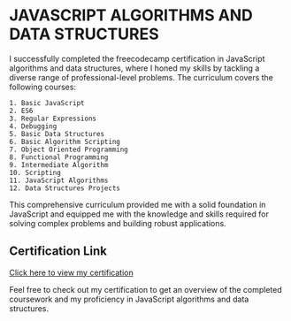# JAVASCRIPT ALGORITHMS AND DATA STRUCTURES
I successfully completed the freecodecamp certification in JavaScript algorithms and data structures, where I honed my skills by tackling a diverse range of professional-level problems. The curriculum covers the following courses:

```````
1. Basic JavaScript
2. ES6
3. Regular Expressions
4. Debugging
5. Basic Data Structures
6. Basic Algorithm Scripting
7. Object Oriented Programming
8. Functional Programming
9. Intermediate Algorithm 
10. Scripting
11. JavaScript Algorithms  
12. Data Structures Projects
```````
This comprehensive curriculum provided me with a solid foundation in JavaScript and equipped me with the knowledge and skills required for solving complex problems and building robust applications.

## Certification Link

[Click here to view my certification](https://www.freecodecamp.org/certification/Muhammad-Taham-Jan/javascript-algorithms-and-data-structures)

Feel free to check out my certification to get an overview of the completed coursework and my proficiency in JavaScript algorithms and data structures.